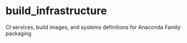 # build_infrastructure
CI services, build images, and systems definitions for Anaconda Family packaging
